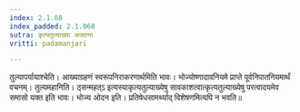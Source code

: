 ```yaml
---
index: 2.1.68
index_padded: 2.1.068
sutra: कृत्यतुल्याख्या अजात्या
vritti: padamanjari

---
```

  तुल्यापर्यायाश्चेति। आख्याग्रहणं स्वरूपनिराकरणार्थमिति भावः। भोज्योष्णादावनियमे प्राप्ते पूर्वनिपातनियमार्थं वचनम्। तुल्यमहानिति। ठ्सन्महत्ऽ इत्यस्याकृत्यतुल्याख्येषु सावकाशत्वात्कृत्यतुल्याख्येषु परत्वादयमेव समासो यक्त इति भावः। भोज्य ओदन इति। प्रतिषेधसामर्थ्याद् विशेषणमित्यपि न भवति॥